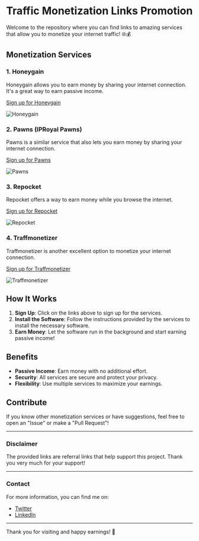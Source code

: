 # Traffic Monetization Links Promotion

Welcome to the repository where you can find links to amazing services that allow you to monetize your internet traffic! 🌐💰

## Monetization Services

### 1. Honeygain
Honeygain allows you to earn money by sharing your internet connection. It's a great way to earn passive income.

[Sign up for Honeygain](https://r.honeygain.me/UM4049ED1D)

![Honeygain](https://www.honeygain.com/images/ogimage.jpg)

### 2. Pawns (IPRoyal Pawns)
Pawns is a similar service that also lets you earn money by sharing your internet connection.

[Sign up for Pawns](https://pawns.app/?r=2977562)

![Pawns](https://pawns.app/images/pawns-og.jpg)

### 3. Repocket
Repocket offers a way to earn money while you browse the internet.

[Sign up for Repocket](https://link.repocket.com/vD5j)

![Repocket](https://repocket.co/images/og-image.jpg)

### 4. Traffmonetizer
Traffmonetizer is another excellent option to monetize your internet connection.

[Sign up for Traffmonetizer](https://traffmonetizer.com/?aff=1594333)

![Traffmonetizer](https://traffmonetizer.com/images/og-image.jpg)

## How It Works

1. **Sign Up**: Click on the links above to sign up for the services.
2. **Install the Software**: Follow the instructions provided by the services to install the necessary software.
3. **Earn Money**: Let the software run in the background and start earning passive income!

## Benefits

- **Passive Income**: Earn money with no additional effort.
- **Security**: All services are secure and protect your privacy.
- **Flexibility**: Use multiple services to maximize your earnings.

## Contribute

If you know other monetization services or have suggestions, feel free to open an "Issue" or make a "Pull Request"!

---

### Disclaimer
The provided links are referral links that help support this project. Thank you very much for your support!

---

### Contact

For more information, you can find me on:
- [Twitter](YOUR_TWITTER_LINK)
- [LinkedIn](YOUR_LINKEDIN_LINK)

---

Thank you for visiting and happy earnings! 🚀
